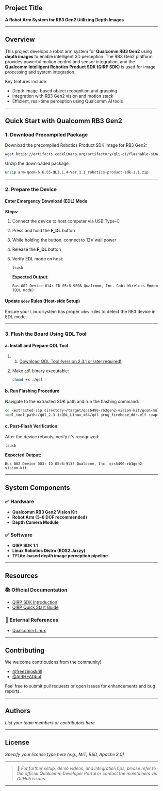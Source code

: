 ## Project Title

**A Robot Arm System for RB3 Gen2 Utilizing Depth Images**

---

## Overview

This project develops a robot arm system for **Qualcomm RB3 Gen2** using **depth images** to enable intelligent 3D perception. The RB3 Gen2 platform provides powerful motion control and sensor integration, and the **Qualcomm Intelligent Robotics Product SDK (QIRP SDK)** is used for image processing and system integration.

Key features include:

* Depth image–based object recognition and grasping
* Integration with RB3 Gen2 vision and motion stack
* Efficient, real-time perception using Qualcomm AI tools

---

## Quick Start with Qualcomm RB3 Gen2

### 1. Download Precompiled Package

Download the precompiled Robotics Product SDK image for RB3 Gen2:

```bash
wget https://artifacts.codelinaro.org/artifactory/qli-ci/flashable-binaries/qirpsdk/qcs6490-rb3gen2-vision-kit/arm-qcom-6.6.65-QLI.1.4-Ver.1.1_robotics-product-sdk-1.1.zip
```

Unzip the downloaded package:

```bash
unzip arm-qcom-6.6.65-QLI.1.4-Ver.1.1_robotics-product-sdk-1.1.zip
```

---

### 2. Prepare the Device

#### Enter Emergency Download (EDL) Mode

**Steps:**

1. Connect the device to host computer via USB Type-C
2. Press and hold the **F\_DL** button
3. While holding the button, connect to 12V wall power
4. Release the **F\_DL** button
5. Verify EDL mode on host:

   ```bash
   lsusb
   ```

   **Expected Output:**

   ```
   Bus 002 Device 014: ID 05c6:9008 Qualcomm, Inc. Gobi Wireless Modem (QDL mode)
   ```

#### Update `udev` Rules (Host-side Setup)

Ensure your Linux system has proper `udev` rules to detect the RB3 device in EDL mode.

---

### 3. Flash the Board Using QDL Tool

#### a. Install and Prepare QDL Tool

1. 1. [Download QDL Tool (version 2.3.1 or later required)](https://softwarecenter.qualcomm.com/catalog/item/Qualcomm_Device_Loader)
2. Make `qdl` binary executable:

   ```bash
   chmod +x ./qdl
   ```

#### b. Run Flashing Procedure

Navigate to the extracted SDK path and run the flashing command:

```bash
cd <extracted zip directory>/target/qcs6490-rb3gen2-vision-kit/qcom-multimedia-image
<qdl_tool_path>/qdl_2.3.1/QDL_Linux_x64/qdl prog_firehose_ddr.elf rawprogram*.xml patch*.xml
```

#### c. Post-Flash Verification

After the device reboots, verify it's recognized:

```bash
lsusb
```

**Expected Output:**

```
Bus 002 Device 003: ID 05c6:9135 Qualcomm, Inc. qcs6490-rb3gen2-vision-kit
```

---

## System Components

### ✅ Hardware

* **Qualcomm RB3 Gen2 Vision Kit**
* **Robot Arm (3–6 DOF recommended)**
* **Depth Camera Module**

### ✅ Software

* **QIRP SDK 1.1**
* **Linux Robotics Distro (ROS2 Jazzy)**
* **TFLite-based depth image perception pipeline**

---

## Resources

### 📚 Official Documentation

* [QIRP SDK Introduction](https://docs.qualcomm.com/bundle/publicresource/topics/80-70018-265/introduction_1.html?vproduct=1601111740013072&version=1.4&facet=Qualcomm%20Intelligent%20Robotics%20Product%20%28QIRP%29%20SDK)
* [QIRP Quick Start Guide](https://docs.qualcomm.com/bundle/publicresource/topics/80-70018-265/quick-start_3.html?vproduct=1601111740013072&version=1.4)

### 🔗 External References

* [Qualcomm Linux](https://www.qualcomm.com/developer/software/qualcomm-linux)

---

## Contributing

We welcome contributions from the community!

* [@freezingskrill](https://github.com/freezingskrill)
* [@AIRHEADbot](https://github.com/AIRHEADbot)

Feel free to submit pull requests or open issues for enhancements and bug reports.

---

## Authors

*List your team members or contributors here*

---

## License

*Specify your license type here (e.g., MIT, BSD, Apache 2.0)*

---

> 📌 *For further setup, demo videos, and integration tips, please refer to the official Qualcomm Developer Portal or contact the maintainers via GitHub issues.*

---

